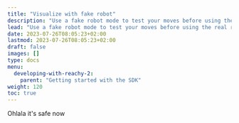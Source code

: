 ```yaml
---
title: "Visualize with fake robot"
description: "Use a fake robot mode to test your moves before using the real robot"
lead: "Use a fake robot mode to test your moves before using the real robot"
date: 2023-07-26T08:05:23+02:00
lastmod: 2023-07-26T08:05:23+02:00
draft: false
images: []
type: docs
menu:
  developing-with-reachy-2:
    parent: "Getting started with the SDK"
weight: 120
toc: true
---
```


Ohlala it's safe now